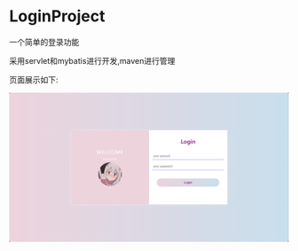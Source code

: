 # LoginProject

一个简单的登录功能

采用servlet和mybatis进行开发,maven进行管理

页面展示如下:

![login_page](./src/main/webapp/img/image.png)